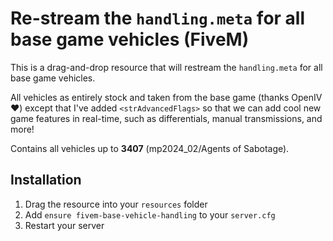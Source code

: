 # Re-stream the `handling.meta` for all base game vehicles (FiveM)

This is a drag-and-drop resource that will restream the `handling.meta` for all base game vehicles.

All vehicles as entirely stock and taken from the base game (thanks OpenIV ❤️) except that I've added `<strAdvancedFlags>` so that we can add cool new game features in real-time, such as differentials, manual transmissions, and more!

Contains all vehicles up to **3407** (mp2024_02/Agents of Sabotage).

## Installation

1. Drag the resource into your `resources` folder
2. Add `ensure fivem-base-vehicle-handling` to your `server.cfg`
3. Restart your server
